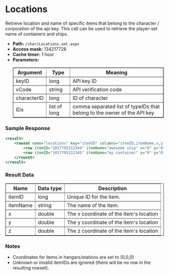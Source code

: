 # Locations

Retrieve location and name of specific items that belong to the character / corporation of the api key. This call can be used to
retrieve the player-set name of containers and ships.

* __Path:__ ``/char/Locations.xml.aspx``
* __Access mask:__ 134217728
* __Cache timer:__ 1 hour  
* __Parameters:__
    <table border="1">
        <tbody>
            <tr>
                <th>Argument</th>
                <th>Type</th>
                <th>Meaning</th>
            </tr>
            <tr>
                <td>keyID</td>
                <td>long</td>
                <td>API key ID</td>
            </tr>
            <tr>
                <td>vCode</td>
                <td>string</td>
                <td>API verification code</td>
            </tr>
            <tr>
                <td>characterID</td>
                <td>long</td>
                <td>ID of character</td>
            </tr>
            <tr>
                <td>IDs</td>
                <td>list of long</td>
                <td>comma separated list of typeIDs that belong to the owner of the API key</td>
            </tr>
        </tbody>
    </table>

### Sample Response

```xml
<result>
    <rowset name="locations" key="itemID" columns="itemID,itemName,x,y,z">
        <row itemID="1017795212344" itemName="awesome ship" x="0" y="0" z="0"/>
        <row itemID="1017795212345" itemName="my container" x="0" y="0" z="0"/>
    </rowset>
</result>
```  

### Result Data

<table border="1">
    <tbody>
        <tr>
            <th>Name</th>
            <th>Data type</th>
            <th>Description</th>
        </tr>
        <tr>
            <td>itemID</td>
            <td>long</td>
            <td>Unique ID for the item.</td>
        </tr>
        <tr>
            <td>itemName</td>
            <td>string</td>
            <td>
                The name of the item.
            </td>
        </tr>
        <tr>
            <td>x</td>
            <td>double</td>
            <td>The x coordinate of the item's location</td>
        </tr>
        <tr>
            <td>y</td>
            <td>double</td>
            <td>The y coordinate of the item's location</td>
        </tr>
        <tr>
            <td>z</td>
            <td>double</td>
            <td>The z coordinate of the item's location</td>
        </tr>
    </tbody>
</table>

### Notes

* Coordinates for items in hangars/stations are set to (0,0,0)
* Unknown or invalid itemIDs are ignored (there will be no row in the resulting rowset).  
